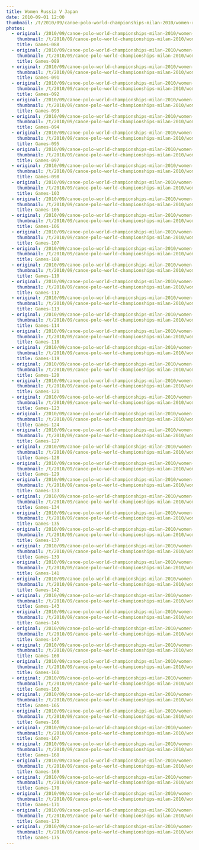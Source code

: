 ```yaml
---
title: Women Russia V Japan
date: 2010-09-01 12:00
thumbnail: /t/2010/09/canoe-polo-world-championships-milan-2010/women-russia-v-japan/Games-088.jpg
photos:
  - original: /2010/09/canoe-polo-world-championships-milan-2010/women-russia-v-japan/Games-088.jpg
    thumbnail: /t/2010/09/canoe-polo-world-championships-milan-2010/women-russia-v-japan/Games-088.jpg
    title: Games-088
  - original: /2010/09/canoe-polo-world-championships-milan-2010/women-russia-v-japan/Games-089.jpg
    thumbnail: /t/2010/09/canoe-polo-world-championships-milan-2010/women-russia-v-japan/Games-089.jpg
    title: Games-089
  - original: /2010/09/canoe-polo-world-championships-milan-2010/women-russia-v-japan/Games-091.jpg
    thumbnail: /t/2010/09/canoe-polo-world-championships-milan-2010/women-russia-v-japan/Games-091.jpg
    title: Games-091
  - original: /2010/09/canoe-polo-world-championships-milan-2010/women-russia-v-japan/Games-092.jpg
    thumbnail: /t/2010/09/canoe-polo-world-championships-milan-2010/women-russia-v-japan/Games-092.jpg
    title: Games-092
  - original: /2010/09/canoe-polo-world-championships-milan-2010/women-russia-v-japan/Games-093.jpg
    thumbnail: /t/2010/09/canoe-polo-world-championships-milan-2010/women-russia-v-japan/Games-093.jpg
    title: Games-093
  - original: /2010/09/canoe-polo-world-championships-milan-2010/women-russia-v-japan/Games-094.jpg
    thumbnail: /t/2010/09/canoe-polo-world-championships-milan-2010/women-russia-v-japan/Games-094.jpg
    title: Games-094
  - original: /2010/09/canoe-polo-world-championships-milan-2010/women-russia-v-japan/Games-095.jpg
    thumbnail: /t/2010/09/canoe-polo-world-championships-milan-2010/women-russia-v-japan/Games-095.jpg
    title: Games-095
  - original: /2010/09/canoe-polo-world-championships-milan-2010/women-russia-v-japan/Games-097.jpg
    thumbnail: /t/2010/09/canoe-polo-world-championships-milan-2010/women-russia-v-japan/Games-097.jpg
    title: Games-097
  - original: /2010/09/canoe-polo-world-championships-milan-2010/women-russia-v-japan/Games-098.jpg
    thumbnail: /t/2010/09/canoe-polo-world-championships-milan-2010/women-russia-v-japan/Games-098.jpg
    title: Games-098
  - original: /2010/09/canoe-polo-world-championships-milan-2010/women-russia-v-japan/Games-103.jpg
    thumbnail: /t/2010/09/canoe-polo-world-championships-milan-2010/women-russia-v-japan/Games-103.jpg
    title: Games-103
  - original: /2010/09/canoe-polo-world-championships-milan-2010/women-russia-v-japan/Games-105.jpg
    thumbnail: /t/2010/09/canoe-polo-world-championships-milan-2010/women-russia-v-japan/Games-105.jpg
    title: Games-105
  - original: /2010/09/canoe-polo-world-championships-milan-2010/women-russia-v-japan/Games-106.jpg
    thumbnail: /t/2010/09/canoe-polo-world-championships-milan-2010/women-russia-v-japan/Games-106.jpg
    title: Games-106
  - original: /2010/09/canoe-polo-world-championships-milan-2010/women-russia-v-japan/Games-107.jpg
    thumbnail: /t/2010/09/canoe-polo-world-championships-milan-2010/women-russia-v-japan/Games-107.jpg
    title: Games-107
  - original: /2010/09/canoe-polo-world-championships-milan-2010/women-russia-v-japan/Games-108.jpg
    thumbnail: /t/2010/09/canoe-polo-world-championships-milan-2010/women-russia-v-japan/Games-108.jpg
    title: Games-108
  - original: /2010/09/canoe-polo-world-championships-milan-2010/women-russia-v-japan/Games-110.jpg
    thumbnail: /t/2010/09/canoe-polo-world-championships-milan-2010/women-russia-v-japan/Games-110.jpg
    title: Games-110
  - original: /2010/09/canoe-polo-world-championships-milan-2010/women-russia-v-japan/Games-112.jpg
    thumbnail: /t/2010/09/canoe-polo-world-championships-milan-2010/women-russia-v-japan/Games-112.jpg
    title: Games-112
  - original: /2010/09/canoe-polo-world-championships-milan-2010/women-russia-v-japan/Games-113.jpg
    thumbnail: /t/2010/09/canoe-polo-world-championships-milan-2010/women-russia-v-japan/Games-113.jpg
    title: Games-113
  - original: /2010/09/canoe-polo-world-championships-milan-2010/women-russia-v-japan/Games-114.jpg
    thumbnail: /t/2010/09/canoe-polo-world-championships-milan-2010/women-russia-v-japan/Games-114.jpg
    title: Games-114
  - original: /2010/09/canoe-polo-world-championships-milan-2010/women-russia-v-japan/Games-118.jpg
    thumbnail: /t/2010/09/canoe-polo-world-championships-milan-2010/women-russia-v-japan/Games-118.jpg
    title: Games-118
  - original: /2010/09/canoe-polo-world-championships-milan-2010/women-russia-v-japan/Games-119.jpg
    thumbnail: /t/2010/09/canoe-polo-world-championships-milan-2010/women-russia-v-japan/Games-119.jpg
    title: Games-119
  - original: /2010/09/canoe-polo-world-championships-milan-2010/women-russia-v-japan/Games-120.jpg
    thumbnail: /t/2010/09/canoe-polo-world-championships-milan-2010/women-russia-v-japan/Games-120.jpg
    title: Games-120
  - original: /2010/09/canoe-polo-world-championships-milan-2010/women-russia-v-japan/Games-121.jpg
    thumbnail: /t/2010/09/canoe-polo-world-championships-milan-2010/women-russia-v-japan/Games-121.jpg
    title: Games-121
  - original: /2010/09/canoe-polo-world-championships-milan-2010/women-russia-v-japan/Games-123.jpg
    thumbnail: /t/2010/09/canoe-polo-world-championships-milan-2010/women-russia-v-japan/Games-123.jpg
    title: Games-123
  - original: /2010/09/canoe-polo-world-championships-milan-2010/women-russia-v-japan/Games-124.jpg
    thumbnail: /t/2010/09/canoe-polo-world-championships-milan-2010/women-russia-v-japan/Games-124.jpg
    title: Games-124
  - original: /2010/09/canoe-polo-world-championships-milan-2010/women-russia-v-japan/Games-127.jpg
    thumbnail: /t/2010/09/canoe-polo-world-championships-milan-2010/women-russia-v-japan/Games-127.jpg
    title: Games-127
  - original: /2010/09/canoe-polo-world-championships-milan-2010/women-russia-v-japan/Games-128.jpg
    thumbnail: /t/2010/09/canoe-polo-world-championships-milan-2010/women-russia-v-japan/Games-128.jpg
    title: Games-128
  - original: /2010/09/canoe-polo-world-championships-milan-2010/women-russia-v-japan/Games-129.jpg
    thumbnail: /t/2010/09/canoe-polo-world-championships-milan-2010/women-russia-v-japan/Games-129.jpg
    title: Games-129
  - original: /2010/09/canoe-polo-world-championships-milan-2010/women-russia-v-japan/Games-133.jpg
    thumbnail: /t/2010/09/canoe-polo-world-championships-milan-2010/women-russia-v-japan/Games-133.jpg
    title: Games-133
  - original: /2010/09/canoe-polo-world-championships-milan-2010/women-russia-v-japan/Games-134.jpg
    thumbnail: /t/2010/09/canoe-polo-world-championships-milan-2010/women-russia-v-japan/Games-134.jpg
    title: Games-134
  - original: /2010/09/canoe-polo-world-championships-milan-2010/women-russia-v-japan/Games-135.jpg
    thumbnail: /t/2010/09/canoe-polo-world-championships-milan-2010/women-russia-v-japan/Games-135.jpg
    title: Games-135
  - original: /2010/09/canoe-polo-world-championships-milan-2010/women-russia-v-japan/Games-137.jpg
    thumbnail: /t/2010/09/canoe-polo-world-championships-milan-2010/women-russia-v-japan/Games-137.jpg
    title: Games-137
  - original: /2010/09/canoe-polo-world-championships-milan-2010/women-russia-v-japan/Games-139.jpg
    thumbnail: /t/2010/09/canoe-polo-world-championships-milan-2010/women-russia-v-japan/Games-139.jpg
    title: Games-139
  - original: /2010/09/canoe-polo-world-championships-milan-2010/women-russia-v-japan/Games-141.jpg
    thumbnail: /t/2010/09/canoe-polo-world-championships-milan-2010/women-russia-v-japan/Games-141.jpg
    title: Games-141
  - original: /2010/09/canoe-polo-world-championships-milan-2010/women-russia-v-japan/Games-142.jpg
    thumbnail: /t/2010/09/canoe-polo-world-championships-milan-2010/women-russia-v-japan/Games-142.jpg
    title: Games-142
  - original: /2010/09/canoe-polo-world-championships-milan-2010/women-russia-v-japan/Games-143.jpg
    thumbnail: /t/2010/09/canoe-polo-world-championships-milan-2010/women-russia-v-japan/Games-143.jpg
    title: Games-143
  - original: /2010/09/canoe-polo-world-championships-milan-2010/women-russia-v-japan/Games-145.jpg
    thumbnail: /t/2010/09/canoe-polo-world-championships-milan-2010/women-russia-v-japan/Games-145.jpg
    title: Games-145
  - original: /2010/09/canoe-polo-world-championships-milan-2010/women-russia-v-japan/Games-147.jpg
    thumbnail: /t/2010/09/canoe-polo-world-championships-milan-2010/women-russia-v-japan/Games-147.jpg
    title: Games-147
  - original: /2010/09/canoe-polo-world-championships-milan-2010/women-russia-v-japan/Games-160.jpg
    thumbnail: /t/2010/09/canoe-polo-world-championships-milan-2010/women-russia-v-japan/Games-160.jpg
    title: Games-160
  - original: /2010/09/canoe-polo-world-championships-milan-2010/women-russia-v-japan/Games-161.jpg
    thumbnail: /t/2010/09/canoe-polo-world-championships-milan-2010/women-russia-v-japan/Games-161.jpg
    title: Games-161
  - original: /2010/09/canoe-polo-world-championships-milan-2010/women-russia-v-japan/Games-163.jpg
    thumbnail: /t/2010/09/canoe-polo-world-championships-milan-2010/women-russia-v-japan/Games-163.jpg
    title: Games-163
  - original: /2010/09/canoe-polo-world-championships-milan-2010/women-russia-v-japan/Games-165.jpg
    thumbnail: /t/2010/09/canoe-polo-world-championships-milan-2010/women-russia-v-japan/Games-165.jpg
    title: Games-165
  - original: /2010/09/canoe-polo-world-championships-milan-2010/women-russia-v-japan/Games-166.jpg
    thumbnail: /t/2010/09/canoe-polo-world-championships-milan-2010/women-russia-v-japan/Games-166.jpg
    title: Games-166
  - original: /2010/09/canoe-polo-world-championships-milan-2010/women-russia-v-japan/Games-167.jpg
    thumbnail: /t/2010/09/canoe-polo-world-championships-milan-2010/women-russia-v-japan/Games-167.jpg
    title: Games-167
  - original: /2010/09/canoe-polo-world-championships-milan-2010/women-russia-v-japan/Games-168.jpg
    thumbnail: /t/2010/09/canoe-polo-world-championships-milan-2010/women-russia-v-japan/Games-168.jpg
    title: Games-168
  - original: /2010/09/canoe-polo-world-championships-milan-2010/women-russia-v-japan/Games-169.jpg
    thumbnail: /t/2010/09/canoe-polo-world-championships-milan-2010/women-russia-v-japan/Games-169.jpg
    title: Games-169
  - original: /2010/09/canoe-polo-world-championships-milan-2010/women-russia-v-japan/Games-170.jpg
    thumbnail: /t/2010/09/canoe-polo-world-championships-milan-2010/women-russia-v-japan/Games-170.jpg
    title: Games-170
  - original: /2010/09/canoe-polo-world-championships-milan-2010/women-russia-v-japan/Games-171.jpg
    thumbnail: /t/2010/09/canoe-polo-world-championships-milan-2010/women-russia-v-japan/Games-171.jpg
    title: Games-171
  - original: /2010/09/canoe-polo-world-championships-milan-2010/women-russia-v-japan/Games-173.jpg
    thumbnail: /t/2010/09/canoe-polo-world-championships-milan-2010/women-russia-v-japan/Games-173.jpg
    title: Games-173
  - original: /2010/09/canoe-polo-world-championships-milan-2010/women-russia-v-japan/Games-175.jpg
    thumbnail: /t/2010/09/canoe-polo-world-championships-milan-2010/women-russia-v-japan/Games-175.jpg
    title: Games-175
---
```

